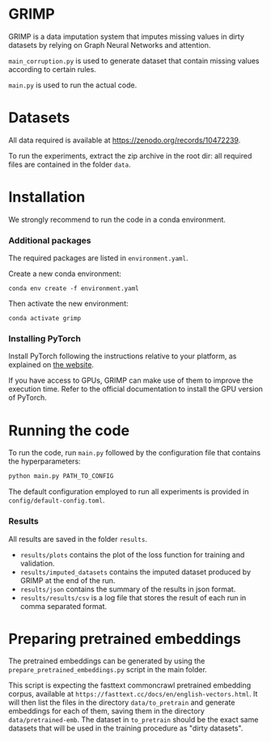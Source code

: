GRIMP
===

GRIMP is a data imputation system that imputes missing values in dirty datasets by relying
on Graph Neural Networks and attention.

`main_corruption.py` is used to generate dataset that contain missing values according to certain rules.

`main.py` is used to run the actual code.

# Datasets
All data required is available at https://zenodo.org/records/10472239.

To run the experiments, extract the zip archive in the root dir: all required files are contained in the folder `data`.

# Installation
We strongly recommend to run the code in a conda environment.

### Additional packages
The required packages are listed in `environment.yaml`.

Create a new conda environment:
```
conda env create -f environment.yaml
```
Then activate the new environment:
```
conda activate grimp
```


### Installing PyTorch
Install PyTorch following the instructions relative to your platform, as explained on [the website](https://pytorch.org/get-started/locally/).

If you have access to GPUs, GRIMP can make use of them to improve the execution time. Refer to the official documentation to install the GPU version of PyTorch.

# Running the code
To run the code, run `main.py` followed by the configuration file that contains the hyperparameters:
```sh
python main.py PATH_TO_CONFIG
```
The default configuration employed to run all experiments is provided in `config/default-config.toml`.

### Results
All results are saved in the folder `results`.
- `results/plots` contains the plot of the loss function for training and validation.
- `results/imputed_datasets` contains the imputed dataset produced by GRIMP at the end of the run.
- `results/json` contains the summary of the results in json format.
- `results/results/csv` is a log file that stores the result of each run in comma separated format.


# Preparing pretrained embeddings
The pretrained embeddings can be generated by using the `prepare_pretrained_embeddings.py` script
in the main folder.

This script is expecting the fasttext commoncrawl pretrained embedding corpus,
available at `https://fasttext.cc/docs/en/english-vectors.html`.
It will then list the files in the directory `data/to_pretrain` and generate embeddings for each of them, saving them
in the directory `data/pretrained-emb`. The dataset in `to_pretrain` should be the exact same datasets that will be used
in the training procedure as "dirty datasets".
